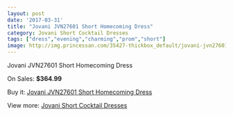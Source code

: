 ```yaml
---
layout: post
date: '2017-03-31'
title: "Jovani JVN27601 Short Homecoming Dress"
category: Jovani Short Cocktail Dresses
tags: ["dress","evening","charming","prom","short"]
image: http://img.princessan.com/35427-thickbox_default/jovani-jvn27601-short-homecoming-dress.jpg
---
```

Jovani JVN27601 Short Homecoming Dress

On Sales: **$364.99**
<a href="https://www.princessan.com/en/16585-jovani-jvn27601-short-homecoming-dress.html"><amp-img layout="responsive" width="600" height="600" src="//img.princessan.com/35427-thickbox_default/jovani-jvn27601-short-homecoming-dress.jpg" alt="Jovani JVN27601 Short Homecoming Dress 0" /></a>
<a href="https://www.princessan.com/en/16585-jovani-jvn27601-short-homecoming-dress.html"><amp-img layout="responsive" width="600" height="600" src="//img.princessan.com/35429-thickbox_default/jovani-jvn27601-short-homecoming-dress.jpg" alt="Jovani JVN27601 Short Homecoming Dress 1" /></a>
<a href="https://www.princessan.com/en/16585-jovani-jvn27601-short-homecoming-dress.html"><amp-img layout="responsive" width="600" height="600" src="//img.princessan.com/35428-thickbox_default/jovani-jvn27601-short-homecoming-dress.jpg" alt="Jovani JVN27601 Short Homecoming Dress 2" /></a>

Buy it: [Jovani JVN27601 Short Homecoming Dress](https://www.princessan.com/en/16585-jovani-jvn27601-short-homecoming-dress.html "Jovani JVN27601 Short Homecoming Dress")

View more: [Jovani Short Cocktail Dresses](https://www.princessan.com/en/139- "Jovani Short Cocktail Dresses")
